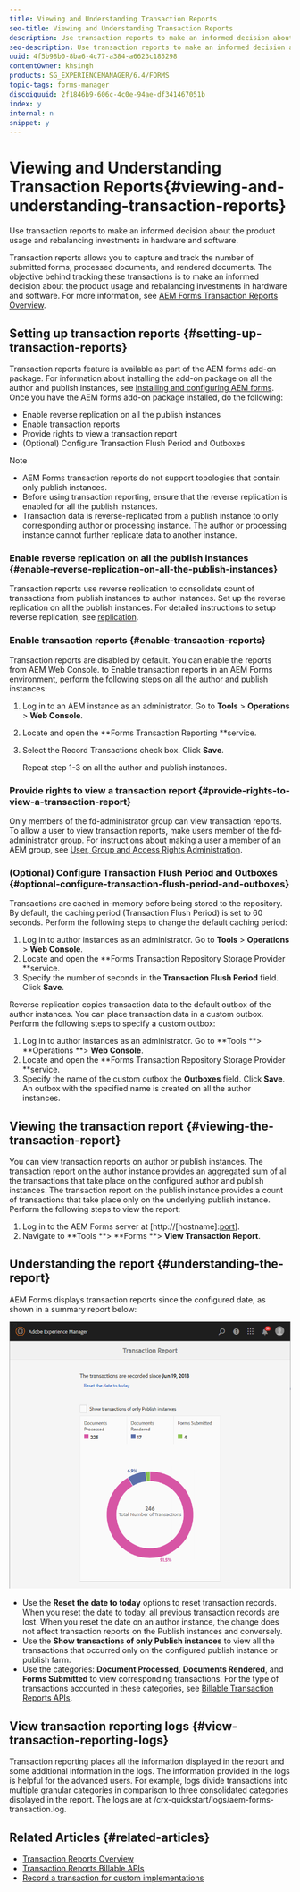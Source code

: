 ```yaml
---
title: Viewing and Understanding Transaction Reports
seo-title: Viewing and Understanding Transaction Reports
description: Use transaction reports to make an informed decision about the product usage and rebalancing investments in hardware and software.
seo-description: Use transaction reports to make an informed decision about the product usage and rebalancing investments in hardware and software.
uuid: 4f5b98b0-8ba6-4c77-a384-a6623c185298
contentOwner: khsingh
products: SG_EXPERIENCEMANAGER/6.4/FORMS
topic-tags: forms-manager
discoiquuid: 2f1846b9-606c-4c0e-94ae-df341467051b
index: y
internal: n
snippet: y
---
```


# Viewing and Understanding Transaction Reports{#viewing-and-understanding-transaction-reports}

Use transaction reports to make an informed decision about the product usage and rebalancing investments in hardware and software.

Transaction reports allows you to capture and track the number of submitted forms, processed documents, and rendered documents. The objective behind tracking these transactions is to make an informed decision about the product usage and rebalancing investments in hardware and software. For more information, see [AEM Forms Transaction Reports Overview](../../forms/using/transaction-reports-overview.md).

## Setting up transaction reports  {#setting-up-transaction-reports}

Transaction reports feature is available as part of the AEM forms add-on package. For information about installing the add-on package on all the author and publish instances, see [Installing and configuring AEM forms](https://helpx.adobe.com/experience-manager/6-4/forms/using/installing-configuring-aem-forms-osgi.html). Once you have the AEM forms add-on package installed, do the following:

* Enable reverse replication on all the publish instances
* Enable transaction reports
* Provide rights to view a transaction report
* (Optional) Configure Transaction Flush Period and Outboxes [](../../forms/using/installing-configuring-aem-forms-osgi.md)

>[!NOTE]
>
>* AEM Forms transaction reports do not support topologies that contain only publish instances.
>* Before using transaction reporting, ensure that the reverse replication is enabled for all the publish instances.
>* Transaction data is reverse-replicated from a publish instance to only corresponding author or processing instance. The author or processing instance cannot further replicate data to another instance.
>

### Enable reverse replication on all the publish instances {#enable-reverse-replication-on-all-the-publish-instances}

Transaction reports use reverse replication to consolidate count of transactions from publish instances to author instances. Set up the reverse replication on all the publish instances. For detailed instructions to setup reverse replication, see [replication](../../sites/deploying/using/replication.md).

### Enable transaction reports {#enable-transaction-reports}

Transaction reports are disabled by default. You can enable the reports from AEM Web Console. to Enable transaction reports in an AEM Forms environment, perform the following steps on all the author and publish instances:

1. Log in to an AEM instance as an administrator. Go to **Tools** &gt; **Operations** &gt; **Web Console**.
1. Locate and open the **Forms Transaction Reporting **service.
1. Select the Record Transactions check box. Click **Save**.

   Repeat step 1-3 on all the author and publish instances.

### Provide rights to view a transaction report {#provide-rights-to-view-a-transaction-report}

Only members of the fd-administrator group can view transaction reports. To allow a user to view transaction reports, make users member of the fd-administrator group. For instructions about making a user a member of an AEM group, see [User, Group and Access Rights Administration](../../sites/administering/using/user-group-ac-admin.md).

### (Optional) Configure Transaction Flush Period and Outboxes {#optional-configure-transaction-flush-period-and-outboxes}

Transactions are cached in-memory before being stored to the repository. By default, the caching period (Transaction Flush Period) is set to 60 seconds. Perform the following steps to change the default caching period:

1. Log in to author instances as an administrator. Go to **Tools** &gt; **Operations** &gt; **Web Console**.
1. Locate and open the **Forms Transaction Repository Storage Provider **service.
1. Specify the number of seconds in the **Transaction Flush Period** field. Click **Save**.

Reverse replication copies transaction data to the default outbox of the author instances. You can place transaction data in a custom outbox. Perform the following steps to specify a custom outbox:

1. Log in to author instances as an administrator. Go to **Tools **&gt; **Operations **&gt; **Web Console**.
1. Locate and open the **Forms Transaction Repository Storage Provider **service.
1. Specify the name of the custom outbox the **Outboxes** field. Click **Save**. An outbox with the specified name is created on all the author instances.

## Viewing the transaction report {#viewing-the-transaction-report}

You can view transaction reports on author or publish instances. The transaction report on the author instance provides an aggregated sum of all the transactions that take place on the configured author and publish instances. The transaction report on the publish instance provides a count of transactions that take place only on the underlying publish instance. Perform the following steps to view the report:

1. Log in to the AEM Forms server at [http://[hostname]:[port](http://[hostname]:[port/)].
1. Navigate to **Tools **&gt; **Forms **&gt; **View Transaction Report**.

## Understanding the report {#understanding-the-report}

AEM Forms displays transaction reports since the configured date, as shown in a summary report below:

![](assets/sample-transaction-report-author.png)

* Use the **Reset the date to today** options to reset transaction records. When you reset the date to today, all previous transaction records are lost. When you reset the date on an author instance, the change does not affect transaction reports on the Publish instances and conversely.
* Use the **Show transactions of only Publish instances** to view all the transactions that occurred only on the configured publish instance or publish farm.
* Use the categories: **Document Processed**, **Documents Rendered**, and **Forms Submitted** to view corresponding transactions. For the type of transactions accounted in these categories, see [Billable Transaction Reports APIs](../../forms/using/transaction-reports-billable-apis.md).

## View transaction reporting logs {#view-transaction-reporting-logs}

Transaction reporting places all the information displayed in the report and some additional information in the logs. The information provided in the logs is helpful for the advanced users. For example, logs divide transactions into multiple granular categories in comparison to three consolidated categories displayed in the report. The logs are at /crx-quickstart/logs/aem-forms-transaction.log.

## Related Articles {#related-articles}

* [Transaction Reports Overview](../../forms/using/transaction-reports-overview.md)
* [Transaction Reports Billable APIs](../../forms/using/transaction-reports-billable-apis.md)
* [Record a transaction for custom implementations](../../forms/using/record-transaction-custom-implementation.md)

